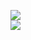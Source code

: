 [![](https://img.shields.io/badge/Made%20With-Github%20Spray-lightgrey.svg?style=for-the-badge&logo=github)](https://github.com/Annihil/github-spray#25361)  
[![](https://i.imgur.com/2DrTn0Z.gif)](https://github.com/Annihil/github-spray)